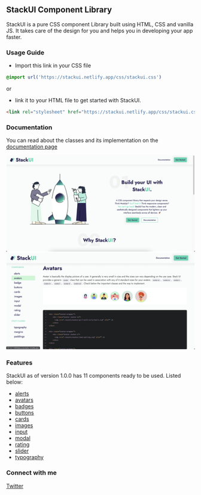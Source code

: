 ## StackUI Component Library

StackUI is a pure CSS component Library built using HTML, CSS and vanilla JS. It takes care of the design for you and helps you in developing your app faster. 

### Usage Guide
- Import this link in your CSS file 
```css
@import url('https://stackui.netlify.app/css/stackui.css')
```

or

- link it to your HTML file to get started with StackUI.
```html
<link rel="stylesheet" href="https://stackui.netlify.app/css/stackui.css">
```

### Documentation

You can read about the classes and its implementation on the [documentation page](https://stackui.netlify.app)

![Homepage Screenshot](/assets/screenshots/homepage.png)
![Documentation Screenshot](/assets/screenshots/docs.png)

### Features
StackUI as of version 1.0.0 has 11 components ready to be used. Listed below:
- [alerts](https://stackui.netlify.app/documentation.html#alert)
- [avatars](https://stackui.netlify.app/documentation.html#avatar)
- [badges](https://stackui.netlify.app/documentation.html#badge)
- [buttons](https://stackui.netlify.app/documentation.html#button)
- [cards](https://stackui.netlify.app/documentation.html#card)
- [images](https://stackui.netlify.app/documentation.html#image)
- [input](https://stackui.netlify.app/documentation.html#input)
- [modal](https://stackui.netlify.app/documentation.html#modal)
- [rating](https://stackui.netlify.app/documentation.html#rating)
- [slider](https://stackui.netlify.app/documentation.html#slider)
- [typography](https://stackui.netlify.app/documentation.html#typography)

### Connect with me
[Twitter](https://www.twitter.com/eyerahulk)

